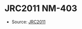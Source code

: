 <a name="material" />

# JRC2011 NM-403
<script type="application/ld+json">
  {
    "@context": "https://schema.org/",
    "@type": "ChemicalSubstance",
    "http://purl.org/dc/terms/conformsTo":
      {
        "@type": "CreativeWork",
        "@id": "https://bioschemas.org/profiles/ChemicalSubstance/0.4-RELEASE/"
      },
    "@id": "https://egonw.github.io/nanowiki/nanowiki361.html#material",
    "name": "JRC2011 NM-403",
    "sameAs": "http://127.0.0.1/mediawiki/index.php/Special:URIResolver/JRC2011_NM-2D403"
  }
</script>


* Source: [JRC2011](JRC2011.md)
